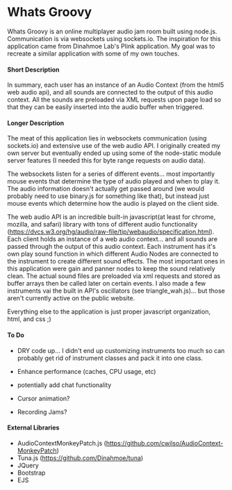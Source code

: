 # Whats Groovy

Whats Groovy is an online multiplayer audio jam room built using node.js. Communication is via websockets using sockets.io. The inspiration for this application came from Dinahmoe Lab's Plink application. My goal was to recreate a similar application with some of my own touches. 

#### Short Description

In summary, each user has an instance of an Audio Context (from the html5 web audio api), and all sounds are connected to the output of this audio context. All the sounds are preloaded via XML requests upon page load so that they can be easily inserted into the audio buffer when triggered.

#### Longer Description

The meat of this application lies in websockets communication (using sockets.io) and extensive use of the web audio API. I originally created my own server but eventually ended up using some of the node-static module server features (I needed this for byte range requests on audio data).

The websockets listen for a series of different events... most importantly mouse events that determine the type of audio played and when to play it. The audio information doesn't actually get passed around (we would probably need to use binary.js for something like that), but instead just mouse events which determine how the audio is played on the client side.  

The web audio API is an incredible built-in javascript(at least for chrome, mozilla, and safari) library with tons of different audio functionality (https://dvcs.w3.org/hg/audio/raw-file/tip/webaudio/specification.html). Each client holds an instance of a web audio context... and all sounds are passed through the output of this audio context. Each instrument has it's own play sound function in which different Audio Nodes are connected to the instrument to create different sound effects. The most important ones in this application were gain and panner nodes to keep the sound relatively clean. The actual sound files are preloaded via xml requests and stored as buffer arrays then be called later on certain events. I also made a few instruments vai the built in API's oscillators (see triangle_wah.js)... but those aren't currently active on the public website.

Everything else to the application is just proper javascript organization, html, and css ;)

#### To Do

- DRY code up... I didn't end up customizing instruments too much so can probably get rid of instrument classes and pack it into one class. 

- Enhance performance (caches, CPU usage, etc)

- potentially add chat functionality

- Cursor animation?

- Recording Jams?

#### External Libraries

- AudioContextMonkeyPatch.js (https://github.com/cwilso/AudioContext-MonkeyPatch)
- Tuna.js (https://github.com/Dinahmoe/tuna)
- JQuery
- Bootstrap
- EJS